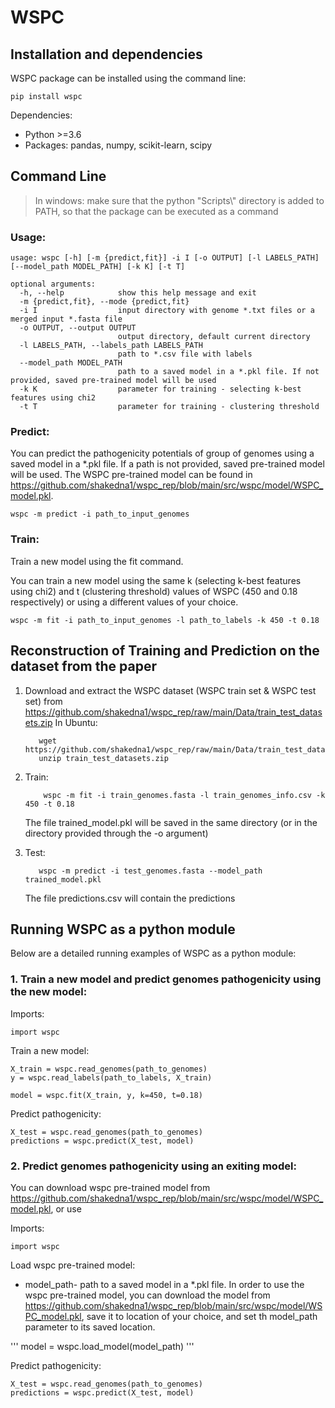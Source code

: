 # WSPC

## Installation and dependencies

WSPC package can be installed using the command line:
```buildoutcfg
pip install wspc
```

Dependencies:

- Python >=3.6
- Packages: pandas, numpy, scikit-learn, scipy

## Command Line

> In windows: make sure that the python "Scripts\\" directory is added to PATH,
>so that the package can be executed as a command

### Usage:

```buildoutcfg
usage: wspc [-h] [-m {predict,fit}] -i I [-o OUTPUT] [-l LABELS_PATH] [--model_path MODEL_PATH] [-k K] [-t T]

optional arguments:
  -h, --help            show this help message and exit
  -m {predict,fit}, --mode {predict,fit}
  -i I                  input directory with genome *.txt files or a merged input *.fasta file
  -o OUTPUT, --output OUTPUT
                        output directory, default current directory
  -l LABELS_PATH, --labels_path LABELS_PATH
                        path to *.csv file with labels
  --model_path MODEL_PATH
                        path to a saved model in a *.pkl file. If not provided, saved pre-trained model will be used
  -k K                  parameter for training - selecting k-best features using chi2
  -t T                  parameter for training - clustering threshold
```

### Predict:

You can predict the pathogenicity potentials of group of genomes using a saved model in a *.pkl file.
If a path is not provided, saved pre-trained model will be used.
The WSPC pre-trained model can be found in https://github.com/shakedna1/wspc_rep/blob/main/src/wspc/model/WSPC_model.pkl.

```buildoutcfg
wspc -m predict -i path_to_input_genomes
```


### Train:

Train a new model using the fit command.

You can train a new model using the same k (selecting k-best features using chi2)
and t (clustering threshold) values of WSPC (450 and 0.18 respectively) or using a
different values of your choice.

```buildoutcfg
wspc -m fit -i path_to_input_genomes -l path_to_labels -k 450 -t 0.18
```

## Reconstruction of Training and Prediction on the dataset from the paper

1. Download and extract the WSPC dataset (WSPC train set & WSPC test set) from https://github.com/shakedna1/wspc_rep/raw/main/Data/train_test_datasets.zip
    In Ubuntu:
    ```buildoutcfg
       wget https://github.com/shakedna1/wspc_rep/raw/main/Data/train_test_datasets.zip
       unzip train_test_datasets.zip
    ```

2. Train:
    ```buildoutcfg
        wspc -m fit -i train_genomes.fasta -l train_genomes_info.csv -k 450 -t 0.18
    ```
   The file trained_model.pkl will be saved in the same directory (or in the directory provided through
    the -o argument)

3. Test:
    ```buildoutcfg
       wspc -m predict -i test_genomes.fasta --model_path trained_model.pkl
    ```
   The file predictions.csv will contain the predictions

## Running WSPC as a python module

Below are a detailed running examples of WSPC as a python module:

### 1. Train a new model and predict genomes pathogenicity using the new model:



Imports:
```
import wspc
```

Train a new model:
```
X_train = wspc.read_genomes(path_to_genomes)
y = wspc.read_labels(path_to_labels, X_train)

model = wspc.fit(X_train, y, k=450, t=0.18)
```

Predict pathogenicity:
```
X_test = wspc.read_genomes(path_to_genomes)
predictions = wspc.predict(X_test, model)
```

### 2. Predict genomes pathogenicity using an exiting model:

You can download wspc pre-trained model from https://github.com/shakedna1/wspc_rep/blob/main/src/wspc/model/WSPC_model.pkl,
or use

Imports:
```
import wspc
```

Load wspc pre-trained model:

* model_path- path to a saved model in a *.pkl file.
 In order to use the wspc pre-trained model, you can download the model from
 https://github.com/shakedna1/wspc_rep/blob/main/src/wspc/model/WSPC_model.pkl, save it to location of your choice,
 and set th model_path parameter to its saved location.

'''
model = wspc.load_model(model_path)
'''

Predict pathogenicity:
```
X_test = wspc.read_genomes(path_to_genomes)
predictions = wspc.predict(X_test, model)
```
